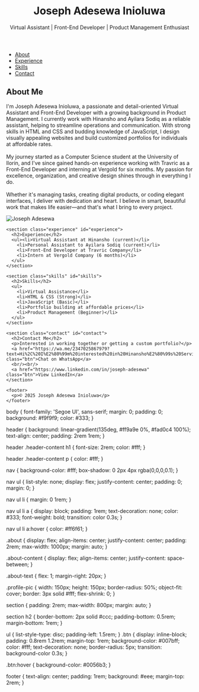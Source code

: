 <!DOCTYPE html>
<html lang="en">
<head>
  <meta charset="UTF-8" />
  <meta name="viewport" content="width=device-width, initial-scale=1.0"/>
  <title>Joseph Adesewa Portfolio</title>
  <link rel="stylesheet" href="new.css" />
</head>
<body>

  <header>
    <div class="header-content">
      <h1>Joseph Adesewa Inioluwa</h1>
      <p>Virtual Assistant | Front-End Developer | Product Management Enthusiast</p>
    </div>
  </header>

  <nav>
    <ul>
      <li><a href="#about">About</a></li>
      <li><a href="#experience">Experience</a></li>
      <li><a href="#skills">Skills</a></li>
      <li><a href="#contact">Contact</a></li>
    </ul>
  </nav>

  <section class="about" id="about">
    <div class="about-content">
      <div class="about-text">
        <h2>About Me</h2>
        <p>I'm Joseph Adesewa Inioluwa, a passionate and detail-oriented Virtual Assistant and Front-End Developer with a growing background in Product Management. I currently work with Hinansho and Ayilara Sodiq as a reliable assistant, helping to streamline operations and communication. With strong skills in HTML and CSS and budding knowledge of JavaScript, I design visually appealing websites and build customized portfolios for individuals at affordable rates.
            <br><br>
            My journey started as a Computer Science student at the University of Ilorin, and I've since gained hands-on experience working with Travric as a Front-End Developer and interning at Vergold for six months. My passion for excellence, organization, and creative design shines through in everything I do.
            <br><br>
            Whether it's managing tasks, creating digital products, or coding elegant interfaces, I deliver with dedication and heart. I believe in smart, beautiful work that makes life easier—and that's what I bring to every project.
          </p>
        </div>
        <img src="your-photo.jpg" alt="Joseph Adesewa" class="profile-pic"/>
      </div>
    </section>
  
    <section class="experience" id="experience">
      <h2>Experience</h2>
      <ul><li>Virtual Assistant at Hinansho (current)</li>
        <li>Personal Assistant to Ayilara Sodiq (current)</li>
        <li>Front-End Developer at Travric Company</li>
        <li>Intern at Vergold Company (6 months)</li>
      </ul>
    </section>
  
    <section class="skills" id="skills">
      <h2>Skills</h2>
      <ul>
        <li>Virtual Assistance</li>
        <li>HTML & CSS (Strong)</li>
        <li>JavaScript (Basic)</li>
        <li>Portfolio building at affordable prices</li>
        <li>Product Management (Beginner)</li>
      </ul>
    </section>
  
    <section class="contact" id="contact">
      <h2>Contact Me</h2>
      <p>Interested in working together or getting a custom portfolio?</p>
      <a href="https://wa.me/2347025867979?text=Hi%2C%20I%E2%80%99m%20interested%20in%20Hinansho%E2%80%99s%20Services%20referred%20by%20Rahma%20My%20name%20is" class="btn">Chat on WhatsApp</a>
      <br/><br/>
      <a href="https://www.linkedin.com/in/joseph-adesewa" class="btn">View LinkedIn</a>
    </section>
  
    <footer>
      <p>© 2025 Joseph Adesewa Inioluwa</p>
    </footer>
  
  </body>
  </html>

  body {
  font-family: 'Segoe UI', sans-serif;
  margin: 0;
  padding: 0;
  background: #f9f9f9;
  color: #333;
}

header {
    background: linear-gradient(135deg, #ff9a9e 0%, #fad0c4 100%);
  text-align: center;
  padding: 2rem 1rem;
}

header .header-content h1 {
  font-size: 2rem;
  color: #fff;
}

header .header-content p {
  color: #fff;
}


nav {
  background-color: #fff;
  box-shadow: 0 2px 4px rgba(0,0,0,0.1);
}

nav ul {
  list-style: none;
  display: flex;
  justify-content: center;
  padding: 0;
  margin: 0;
}

nav ul li {
  margin: 0 1rem;
}

nav ul li a {
  display: block;
  padding: 1rem;
  text-decoration: none;
  color: #333;
  font-weight: bold;
  transition: color 0.3s;
}

nav ul li a:hover {
  color: #ff6f61;
}


.about {
  display: flex;
  align-items: center;
  justify-content: center;
  padding: 2rem;
  max-width: 1000px;
  margin: auto;
}

.about-content {
  display: flex;
  align-items: center;
  justify-content: space-between;
}

.about-text {
  flex: 1;
  margin-right: 20px;
}

.profile-pic {
  width: 150px;
  height: 150px;
  border-radius: 50%;
  object-fit: cover;
  border: 3px solid #fff;
  flex-shrink: 0;
}

section {
  padding: 2rem;
  max-width: 800px;
  margin: auto;
}

section h2 {
  border-bottom: 2px solid #ccc;
  padding-bottom: 0.5rem;
  margin-bottom: 1rem;
}

ul {
  list-style-type: disc;
  padding-left: 1.5rem;
}
.btn {
    display: inline-block;
    padding: 0.8rem 1.2rem;
    margin-top: 1rem;
    background-color: #007bff;
    color: #fff;
    text-decoration: none;
    border-radius: 5px;
    transition: background-color 0.3s;
  }
  
  .btn:hover {
    background-color: #0056b3;
  }
  
  footer {
    text-align: center;
    padding: 1rem;
    background: #eee;
    margin-top: 2rem;
  }
 
